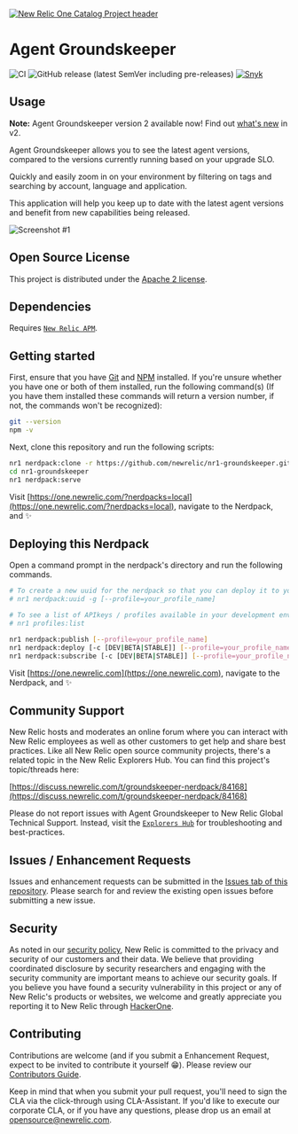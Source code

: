 [![New Relic One Catalog Project header](https://github.com/newrelic/opensource-website/raw/master/src/images/categories/New_Relic_One_Catalog_Project.png)](https://opensource.newrelic.com/oss-category/#new-relic-one-catalog-project)

# Agent Groundskeeper

![CI](https://github.com/newrelic/nr1-groundskeeper/workflows/CI/badge.svg) ![GitHub release (latest SemVer including pre-releases)](https://img.shields.io/github/v/release/newrelic/nr1-groundskeeper?include_prereleases&sort=semver) [![Snyk](https://snyk.io/test/github/newrelic/nr1-groundskeeper/badge.svg)](https://snyk.io/test/github/newrelic/nr1-groundskeeper)

## Usage

**Note:** Agent Groundskeeper version 2 available now! Find out [what's new](./v2-whats-new.md) in v2.

Agent Groundskeeper allows you to see the latest agent versions, compared to the versions currently running based on your upgrade SLO.

Quickly and easily zoom in on your environment by filtering on tags and searching by account, language and application.

This application will help you keep up to date with the latest agent versions and benefit from new capabilities being released.

![Screenshot #1](catalog/screenshots/nr1-groundskeeper-1.png)

## Open Source License

This project is distributed under the [Apache 2 license](LICENSE).

## Dependencies

Requires [`New Relic APM`](https://newrelic.com/products/application-monitoring).

## Getting started

First, ensure that you have [Git](https://git-scm.com/book/en/v2/Getting-Started-Installing-Git) and [NPM](https://www.npmjs.com/get-npm) installed. If you're unsure whether you have one or both of them installed, run the following command(s) (If you have them installed these commands will return a version number, if not, the commands won't be recognized):

```bash
git --version
npm -v
```

Next, clone this repository and run the following scripts:

```bash
nr1 nerdpack:clone -r https://github.com/newrelic/nr1-groundskeeper.git
cd nr1-groundskeeper
nr1 nerdpack:serve
```

Visit [https://one.newrelic.com/?nerdpacks=local](https://one.newrelic.com/?nerdpacks=local), navigate to the Nerdpack, and :sparkles:

## Deploying this Nerdpack

Open a command prompt in the nerdpack's directory and run the following commands.

```bash
# To create a new uuid for the nerdpack so that you can deploy it to your account:
# nr1 nerdpack:uuid -g [--profile=your_profile_name]

# To see a list of APIkeys / profiles available in your development environment:
# nr1 profiles:list

nr1 nerdpack:publish [--profile=your_profile_name]
nr1 nerdpack:deploy [-c [DEV|BETA|STABLE]] [--profile=your_profile_name]
nr1 nerdpack:subscribe [-c [DEV|BETA|STABLE]] [--profile=your_profile_name]
```

Visit [https://one.newrelic.com](https://one.newrelic.com), navigate to the Nerdpack, and :sparkles:

## Community Support

New Relic hosts and moderates an online forum where you can interact with New Relic employees as well as other customers to get help and share best practices. Like all New Relic open source community projects, there's a related topic in the New Relic Explorers Hub. You can find this project's topic/threads here:

[https://discuss.newrelic.com/t/groundskeeper-nerdpack/84168](https://discuss.newrelic.com/t/groundskeeper-nerdpack/84168)

Please do not report issues with Agent Groundskeeper to New Relic Global Technical Support. Instead, visit the [`Explorers Hub`](https://discuss.newrelic.com/c/build-on-new-relic) for troubleshooting and best-practices.

## Issues / Enhancement Requests

Issues and enhancement requests can be submitted in the [Issues tab of this repository](../../issues). Please search for and review the existing open issues before submitting a new issue.

## Security

As noted in our [security policy](https://github.com/newrelic/nr1-groundskeeper/security/policy), New Relic is committed to the privacy and security of our customers and their data. We believe that providing coordinated disclosure by security researchers and engaging with the security community are important means to achieve our security goals.
If you believe you have found a security vulnerability in this project or any of New Relic's products or websites, we welcome and greatly appreciate you reporting it to New Relic through [HackerOne](https://hackerone.com/newrelic).

## Contributing

Contributions are welcome (and if you submit a Enhancement Request, expect to be invited to contribute it yourself :grin:). Please review our [Contributors Guide](CONTRIBUTING.md).

Keep in mind that when you submit your pull request, you'll need to sign the CLA via the click-through using CLA-Assistant. If you'd like to execute our corporate CLA, or if you have any questions, please drop us an email at opensource@newrelic.com.
